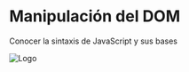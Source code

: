 # Manipulación del DOM

Conocer la sintaxis de JavaScript y sus bases

![Logo](https://www.ensenalia.com/wp-content/uploads/2017/06/js-fondo-negro-230x300.png)

